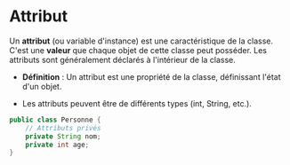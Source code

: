 # Attribut

Un **attribut** (ou variable d'instance) est une caractéristique de la classe. C'est une **valeur** que chaque objet de cette classe peut posséder. Les attributs sont généralement déclarés à l'intérieur de la classe.

- **Définition** : Un attribut est une propriété de la classe, définissant l'état d'un objet.

- Les attributs peuvent être de différents types (int, String, etc.).

```java
public class Personne {
    // Attributs privés
    private String nom;
    private int age;
}
```
